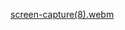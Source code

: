 [screen-capture(8).webm](https://github.com/NalluriRathnaSahithi/Neural_Network_Assignment_9/assets/82823005/2f7043fe-2967-4b74-8e9c-f59ee993f956)
